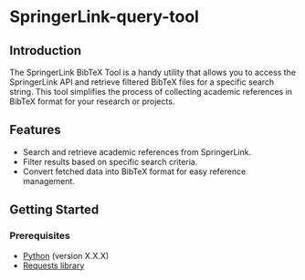 # SpringerLink-query-tool

## Introduction

The SpringerLink BibTeX Tool is a handy utility that allows you to access the SpringerLink API and retrieve filtered BibTeX files for a specific search string. This tool simplifies the process of collecting academic references in BibTeX format for your research or projects.

## Features

- Search and retrieve academic references from SpringerLink.
- Filter results based on specific search criteria.
- Convert fetched data into BibTeX format for easy reference management.

## Getting Started

### Prerequisites

- [Python](https://www.python.org/) (version X.X.X)
- [Requests library](https://docs.python-requests.org/en/master/)
